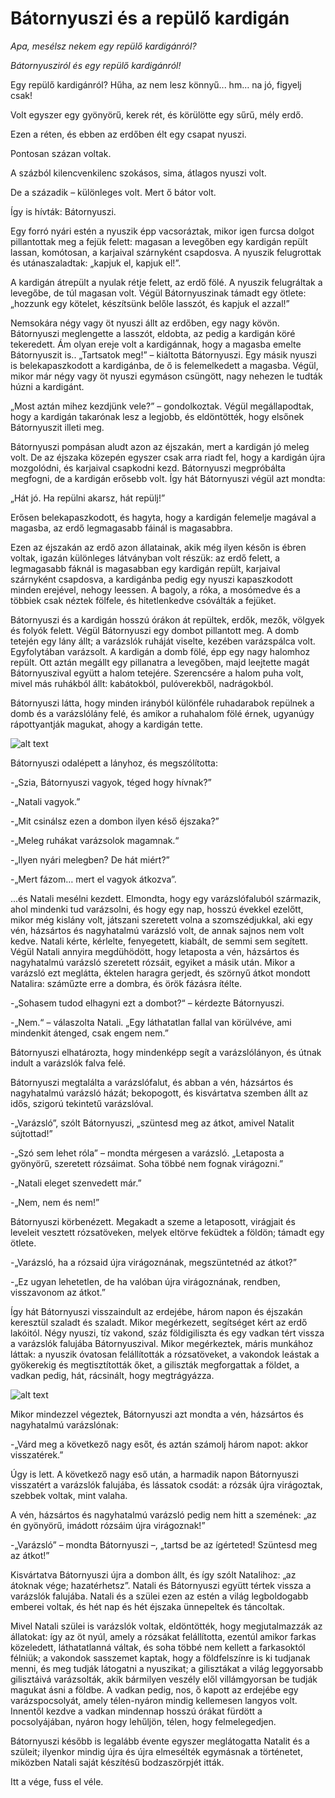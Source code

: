 # Bátornyuszi és a repülő kardigán

*Apa, mesélsz nekem egy repülő kardigánról?*

*Bátornyusziról és egy repülő kardigánról!*

Egy repülő kardigánról? Hűha, az nem lesz könnyű... hm… na jó, figyelj csak!

Volt egyszer egy gyönyörű, kerek rét, és körülötte egy sűrű, mély erdő.

Ezen a réten, és ebben az erdőben élt egy csapat nyuszi.

Pontosan százan voltak.

A százból kilencvenkilenc szokásos, sima, átlagos nyuszi volt.

De a századik – különleges volt. Mert ő bátor volt.

Így is hívták: Bátornyuszi.

Egy forró nyári estén a nyuszik épp vacsoráztak, mikor igen furcsa dolgot pillantottak meg a fejük felett: magasan a levegőben egy kardigán repült lassan, komótosan, a karjaival szárnyként csapdosva. A nyuszik felugrottak és utánaszaladtak: „kapjuk el, kapjuk el!”.

A kardigán átrepült a nyulak rétje felett, az erdő fölé. A nyuszik felugráltak a levegőbe, de túl magasan volt. Végül Bátornyuszinak támadt egy ötlete: „hozzunk egy kötelet, készítsünk belőle lasszót, és kapjuk el azzal!”

Nemsokára négy vagy öt nyuszi állt az erdőben, egy nagy kövön. Bátornyuszi meglengette a lasszót, eldobta, az pedig a kardigán köré tekeredett. Ám olyan ereje volt a kardigánnak, hogy a magasba emelte Bátornyuszit is.. „Tartsatok meg!” – kiáltotta Bátornyuszi. Egy másik nyuszi is belekapaszkodott a kardigánba, de ő is felemelkedett a magasba. Végül, mikor már négy vagy öt nyuszi egymáson csüngött, nagy nehezen le tudták húzni a kardigánt.

„Most aztán mihez kezdjünk vele?” – gondolkoztak. Végül megállapodtak, hogy a kardigán takarónak lesz a legjobb, és eldöntötték, hogy elsőnek Bátornyuszit illeti meg.

Bátornyuszi pompásan aludt azon az éjszakán, mert a kardigán jó meleg volt. De az éjszaka közepén egyszer csak arra riadt fel, hogy a kardigán újra mozgolódni, és karjaival csapkodni kezd. Bátornyuszi megpróbálta megfogni, de a kardigán erősebb volt. Így hát Bátornyuszi végül azt mondta:

„Hát jó. Ha repülni akarsz, hát repülj!”

Erősen belekapaszkodott, és hagyta, hogy a kardigán felemelje magával a magasba, az erdő legmagasabb fáinál is magasabbra.

Ezen az éjszakán az erdő azon állatainak, akik még ilyen későn is ébren voltak, igazán különleges látványban volt részük: az erdő felett, a legmagasabb fáknál is magasabban egy kardigán repült, karjaival szárnyként csapdosva, a kardigánba pedig egy nyuszi kapaszkodott minden erejével, nehogy leessen. A bagoly, a róka, a mosómedve és a többiek csak néztek fölfele, és hitetlenkedve csóválták a fejüket.

Bátornyuszi és a kardigán hosszú órákon át repültek, erdők, mezők, völgyek és folyók felett. Végül Bátornyuszi egy dombot pillantott meg. A domb tetején egy lány állt; a varázslók ruháját viselte, kezében varázspálca volt. Egyfolytában varázsolt. A kardigán a domb fölé, épp egy nagy halomhoz repült. Ott aztán megállt egy pillanatra a levegőben, majd leejtette magát Bátornyuszival együtt a halom tetejére. Szerencsére a halom puha volt, mivel más ruhákból állt: kabátokból, pulóverekből, nadrágokból.

Bátornyuszi látta, hogy minden irányból különféle ruhadarabok repülnek a domb és a varázslólány felé, és amikor a ruhahalom fölé érnek, ugyanúgy rápottyantják magukat, ahogy a kardigán tette.

![alt text](images/001_1.jpg)

Bátornyuszi odalépett a lányhoz, és megszólította:

-„Szia, Bátornyuszi vagyok, téged hogy hívnak?”

-„Natali vagyok.”

-„Mit csinálsz ezen a dombon ilyen késő éjszaka?”

-„Meleg ruhákat varázsolok magamnak.“

-„Ilyen nyári melegben? De hát miért?”

-„Mert fázom… mert el vagyok átkozva”.

...és Natali mesélni kezdett. Elmondta, hogy egy varázslófaluból származik, ahol mindenki tud varázsolni, és hogy egy nap, hosszú évekkel ezelőtt, mikor még kislány volt, játszani szeretett volna a szomszédjukkal, aki egy vén, házsártos és nagyhatalmú varázsló volt, de annak sajnos nem volt kedve. Natali kérte, kérlelte, fenyegetett, kiabált, de semmi sem segített. Végül Natali annyira megdühödött, hogy letaposta a vén, házsártos és nagyhatalmú varázsló szeretett rózsáit, egyiket a másik után. Mikor a varázsló ezt meglátta, éktelen haragra gerjedt, és szörnyű átkot mondott Natalira: száműzte erre a dombra, és örök fázásra ítélte.

-„Sohasem tudod elhagyni ezt a dombot?“ – kérdezte Bátornyuszi.

-„Nem.“ – válaszolta Natali. „Egy láthatatlan fallal van körülvéve, ami mindenkit átenged, csak engem nem.”

Bátornyuszi elhatározta, hogy mindenképp segít a varázslólányon, és útnak indult a varázslók falva felé.

Bátornyuszi megtalálta a varázslófalut, és abban a vén, házsártos és nagyhatalmú varázsló házát; bekopogott, és kisvártatva szemben állt az idős, szigorú tekintetű varázslóval.

-„Varázsló”, szólt Bátornyuszi, „szüntesd meg az átkot, amivel Natalit sújtottad!”

-„Szó sem lehet róla” – mondta mérgesen a varázsló. „Letaposta a gyönyörű, szeretett rózsáimat. Soha többé nem fognak virágozni.”

-„Natali eleget szenvedett már.”

-„Nem, nem és nem!”

Bátornyuszi körbenézett. Megakadt a szeme a letaposott, virágjait és leveleit vesztett rózsatöveken, melyek eltörve feküdtek a földön; támadt egy ötlete.

-„Varázsló, ha a rózsaid újra virágoznának, megszüntetnéd az átkot?”

-„Ez ugyan lehetetlen, de ha valóban újra virágoznának, rendben, visszavonom az átkot.”

Így hát Bátornyuszi visszaindult az erdejébe, három napon és éjszakán keresztül szaladt és szaladt. Mikor megérkezett, segítséget kért az erdő lakóitól. Négy nyuszi, tíz vakond, száz földigiliszta és egy vadkan tért vissza a varázslók falujába Bátornyuszival. Mikor megérkeztek, máris munkához láttak: a nyuszik óvatosan felállították a rózsatöveket, a vakondok leástak a gyökerekig és megtisztították őket, a giliszták megforgattak a földet, a vadkan pedig, hát, rácsinált, hogy megtrágyázza.

![alt text](images/001_2.jpg)

Mikor mindezzel végeztek, Bátornyuszi azt mondta a vén, házsártos és nagyhatalmú varázslónak:

-„Várd meg a következő nagy esőt, és aztán számolj három napot: akkor visszatérek.”

Úgy is lett. A következő nagy eső után, a harmadik napon Bátornyuszi visszatért a varázslók falujába, és lássatok csodát: a rózsák újra virágoztak, szebbek voltak, mint valaha.

A vén, házsártos és nagyhatalmú varázsló pedig nem hitt a szemének: „az én gyönyörű, imádott rózsáim újra virágoznak!”

-„Varázsló” – mondta Bátornyuszi –, „tartsd be az ígérteted! Szüntesd meg az átkot!”

Kisvártatva Bátornyuszi újra a dombon állt, és így szólt Natalihoz: „az átoknak vége; hazatérhetsz”. Natali és Bátornyuszi együtt tértek vissza a varázslók falujába. Natali és a szülei ezen az estén a világ legboldogabb emberei voltak, és hét nap és hét éjszaka ünnepeltek és táncoltak.

Mivel Natali szülei is varázslók voltak, eldöntötték, hogy megjutalmazzák az állatokat: így az öt nyúl, amely a rózsákat felállította, ezentúl amikor farkas közeledett, láthatatlanná váltak, és soha többé nem kellett a farkasoktól félniük; a vakondok sasszemet kaptak, hogy a földfelszínre is ki tudjanak menni, és meg tudják látogatni a nyuszikat; a gilisztákat a világ leggyorsabb gilisztáivá varázsolták, akik bármilyen veszély elől villámgyorsan be tudják magukat ásni a földbe. A vadkan pedig, nos, ő kapott az erdejébe egy varázspocsolyát, amely télen-nyáron mindig kellemesen langyos volt. Innentől kezdve a vadkan mindennap hosszú órákat fürdött a pocsolyájában, nyáron hogy lehűljön, télen, hogy felmelegedjen.

Bátornyuszi később is legalább évente egyszer meglátogatta Natalit és a szüleit; ilyenkor mindig újra és újra elmesélték egymásnak a történetet, miközben Natali saját készítésű bodzaszörpjét itták.

Itt a vége, fuss el véle.
